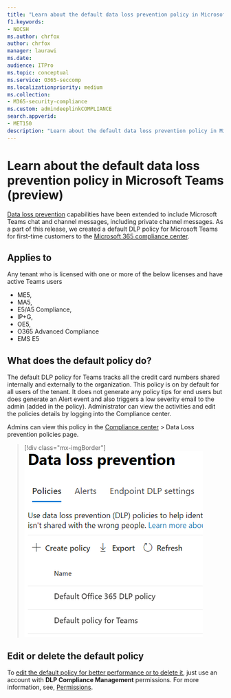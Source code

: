 ```yaml
---
title: "Learn about the default data loss prevention policy in Microsoft Teams (preview)"
f1.keywords:
- NOCSH
ms.author: chrfox
author: chrfox
manager: laurawi
ms.date:
audience: ITPro
ms.topic: conceptual
ms.service: O365-seccomp
ms.localizationpriority: medium
ms.collection: 
- M365-security-compliance
ms.custom: admindeeplinkCOMPLIANCE
search.appverid: 
- MET150
description: "Learn about the default data loss prevention policy in Microsoft Teams"
---
```


# Learn about the default data loss prevention policy in Microsoft Teams (preview)

[Data loss prevention](dlp-learn-about-dlp.md) capabilities have been extended to include Microsoft Teams chat and channel messages, including private channel messages. As a part of this release, we created a default DLP policy for Microsoft Teams for first-time customers to the <a href="https://go.microsoft.com/fwlink/p/?linkid=2077149" target="_blank">Microsoft 365 compliance center</a>.

## Applies to

Any tenant who is licensed with one or more of the below licenses and have active Teams users
 
- ME5, 
- MA5, 
- E5/A5 Compliance, 
- IP+G, 
- OE5, 
- O365 Advanced Compliance 
- EMS E5


## What does the default policy do?

The default DLP policy for Teams tracks all the credit card numbers shared internally and externally to the organization. This policy is on by default for all users of the tenant. It does not generate any policy tips for end users but does generate an Alert event and also triggers a low severity email to the admin (added in the policy). Administrator can view the activities and edit the policies details by logging into the Compliance center.

Admins can view this policy in the [Compliance center](https://compliance.microsoft.com/compliancesettings) > Data Loss prevention policies page.


> [!div class="mx-imgBorder"]
> ![default Teams DLP policy.](../media/default-teams-dlp-policy.png)

## Edit or delete the default policy

To [edit the default policy for better performance or to delete it](create-test-tune-dlp-policy.md#tune-a-dlp-policy), just use an account with **DLP Compliance Management** permissions. For more information, see, [Permissions](create-test-tune-dlp-policy.md#permissions).


